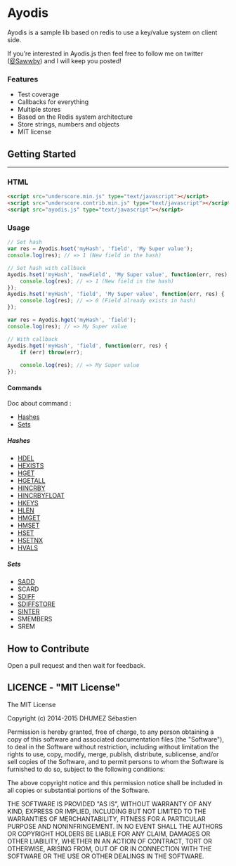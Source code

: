 # Ayodis

Ayodis is a sample lib based on redis to use a key/value system on client side.

If you’re interested in Ayodis.js then feel free to follow me on twitter
([@Sawwby](https://twitter.com/Sawwby)) and I will keep you posted!


### Features
    
- Test coverage
- Callbacks for everything
- Multiple stores
- Based on the Redis system architecture 
- Store strings, numbers and objects
- MIT license

## Getting Started

___________________________________________________________________________


### HTML

```html
<script src="underscore.min.js" type="text/javascript"></script>
<script src="underscore.contrib.min.js" type="text/javascript"></script>
<script src="ayodis.js" type="text/javascript"></script>
```


### Usage

```javascript
// Set hash
var res = Ayodis.hset('myHash', 'field', 'My Super value');
console.log(res); // => 1 (New field in the hash)

// Set hash with callback
Ayodis.hset('myHash', 'newField', 'My Super value', function(err, res) {
    console.log(res); // => 1 (New field in the hash)
});
Ayodis.hset('myHash', 'field', 'My Super value', function(err, res) {
    console.log(res); // => 0 (Field already exists in hash)
});

var res = Ayodis.hget('myHash', 'field');
console.log(res); // => My Super value

// With callback
Ayodis.hget('myHash', 'field', function(err, res) {
    if (err) throw(err);
    
    console.log(res); // => My Super value
});

```

#### Commands

Doc about command : 

- [Hashes](doc/HASHES.md)
- [Sets](doc/SETS.md)

##### Hashes

- [HDEL](doc/hashes/HDEL.md)
- [HEXISTS](doc/hashes/HEXISTS.md)
- [HGET](doc/hashes/HGET.md)
- [HGETALL](doc/hashes/HGETALL.md)
- [HINCRBY](doc/hashes/HINCRBY.md)
- [HINCRBYFLOAT](doc/hashes/HINCRBYFLOAT.md)
- [HKEYS](doc/hashes/HKEYS.md)
- [HLEN](doc/hashes/HLEN.md)
- [HMGET](doc/hashes/HMGET.md)
- [HMSET](doc/hashes/HMSET.md)
- [HSET](doc/hashes/HSET.md)
- [HSETNX](doc/hashes/HSETNX.md)
- [HVALS](doc/hashes/HVALS.md)

##### Sets

- [SADD](doc/sets/SADD.md)
- SCARD
- [SDIFF](doc/sets/SDIFF.md)
- [SDIFFSTORE](doc/sets/SDIFFSTORE.md)
- [SINTER](doc/sets/SINTER.md)
- SMEMBERS
- SREM

## How to Contribute

Open a pull request and then wait for feedback.

## LICENCE - "MIT License"

The MIT License

Copyright (c) 2014-2015 DHUMEZ Sébastien

Permission is hereby granted, free of charge, to any person obtaining a copy of this software and associated documentation files (the "Software"), to deal in the Software without restriction, including without limitation the rights to use, copy, modify, merge, publish, distribute, sublicense, and/or sell copies of the Software, and to permit persons to whom the Software is furnished to do so, subject to the following conditions:

The above copyright notice and this permission notice shall be included in all copies or substantial portions of the Software.

THE SOFTWARE IS PROVIDED "AS IS", WITHOUT WARRANTY OF ANY KIND, EXPRESS OR IMPLIED, INCLUDING BUT NOT LIMITED TO THE WARRANTIES OF MERCHANTABILITY, FITNESS FOR A PARTICULAR PURPOSE AND NONINFRINGEMENT. IN NO EVENT SHALL THE AUTHORS OR COPYRIGHT HOLDERS BE LIABLE FOR ANY CLAIM, DAMAGES OR OTHER LIABILITY, WHETHER IN AN ACTION OF CONTRACT, TORT OR OTHERWISE, ARISING FROM, OUT OF OR IN CONNECTION WITH THE SOFTWARE OR THE USE OR OTHER DEALINGS IN THE SOFTWARE.